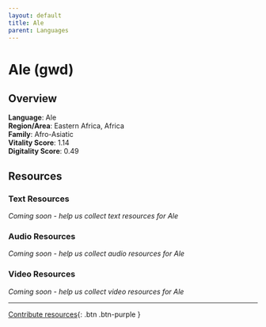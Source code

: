 ```yaml
---
layout: default
title: Ale
parent: Languages
---
```


# Ale (gwd)

## Overview

**Language**: Ale  
**Region/Area**: Eastern Africa, Africa  
**Family**: Afro-Asiatic  
**Vitality Score**: 1.14  
**Digitality Score**: 0.49  

## Resources

### Text Resources
*Coming soon - help us collect text resources for Ale*

### Audio Resources
*Coming soon - help us collect audio resources for Ale*

### Video Resources
*Coming soon - help us collect video resources for Ale*

---

[Contribute resources](https://fairtrain.github.io/){: .btn .btn-purple }
